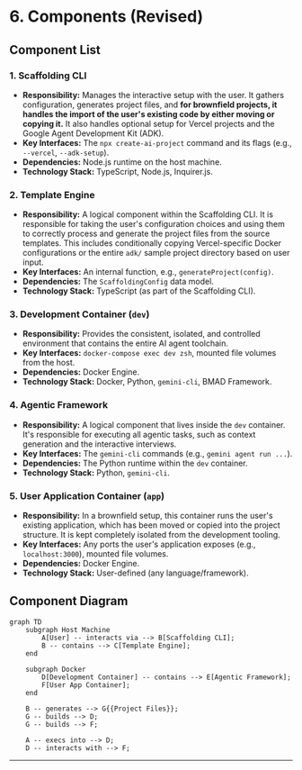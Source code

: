 # 6. Components (Revised)

## Component List

### 1. Scaffolding CLI

*   **Responsibility:** Manages the interactive setup with the user. It gathers configuration, generates project files, and **for brownfield projects, it handles the import of the user's existing code by either moving or copying it.** It also handles optional setup for Vercel projects and the Google Agent Development Kit (ADK).
*   **Key Interfaces:** The `npx create-ai-project` command and its flags (e.g., `--vercel`, `--adk-setup`).
*   **Dependencies:** Node.js runtime on the host machine.
*   **Technology Stack:** TypeScript, Node.js, Inquirer.js.

### 2. Template Engine

*   **Responsibility:** A logical component within the Scaffolding CLI. It is responsible for taking the user's configuration choices and using them to correctly process and generate the project files from the source templates. This includes conditionally copying Vercel-specific Docker configurations or the entire `adk/` sample project directory based on user input.
*   **Key Interfaces:** An internal function, e.g., `generateProject(config)`.
*   **Dependencies:** The `ScaffoldingConfig` data model.
*   **Technology Stack:** TypeScript (as part of the Scaffolding CLI).

### 3. Development Container (`dev`)

*   **Responsibility:** Provides the consistent, isolated, and controlled environment that contains the entire AI agent toolchain.
*   **Key Interfaces:** `docker-compose exec dev zsh`, mounted file volumes from the host.
*   **Dependencies:** Docker Engine.
*   **Technology Stack:** Docker, Python, `gemini-cli`, BMAD Framework.

### 4. Agentic Framework

*   **Responsibility:** A logical component that lives inside the `dev` container. It's responsible for executing all agentic tasks, such as context generation and the interactive interviews.
*   **Key Interfaces:** The `gemini-cli` commands (e.g., `gemini agent run ...`).
*   **Dependencies:** The Python runtime within the `dev` container.
*   **Technology Stack:** Python, `gemini-cli`.

### 5. User Application Container (`app`)

*   **Responsibility:** In a brownfield setup, this container runs the user's existing application, which has been moved or copied into the project structure. It is kept completely isolated from the development tooling.
*   **Key Interfaces:** Any ports the user's application exposes (e.g., `localhost:3000`), mounted file volumes.
*   **Dependencies:** Docker Engine.
*   **Technology Stack:** User-defined (any language/framework).

## Component Diagram

```mermaid
graph TD
    subgraph Host Machine
        A[User] -- interacts via --> B[Scaffolding CLI];
        B -- contains --> C[Template Engine];
    end

    subgraph Docker
        D[Development Container] -- contains --> E[Agentic Framework];
        F[User App Container];
    end

    B -- generates --> G{{Project Files}};
    G -- builds --> D;
    G -- builds --> F;
    
    A -- execs into --> D;
    D -- interacts with --> F;

```

---
